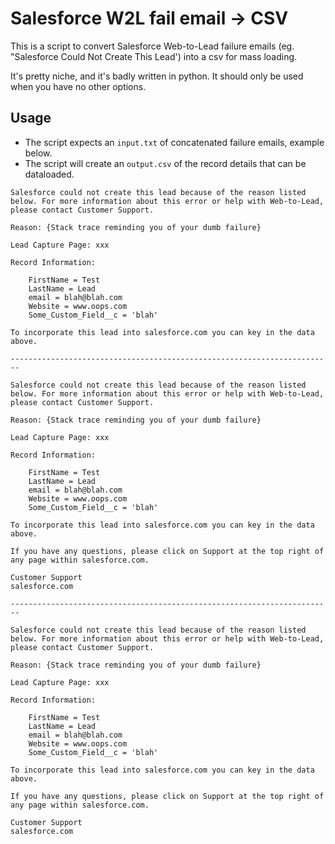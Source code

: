 # Salesforce W2L fail email -> CSV

This is a script to convert Salesforce Web-to-Lead failure emails (eg. "Salesforce Could Not Create This Lead') into a csv for mass loading.

It's pretty niche, and it's badly written in python. It should only be used when you have no other options.

## Usage

* The script expects an `input.txt` of concatenated failure emails, example below.
* The script will create an `output.csv` of the record details that can be dataloaded.

```
Salesforce could not create this lead because of the reason listed below. For more information about this error or help with Web-to-Lead, please contact Customer Support.

Reason: {Stack trace reminding you of your dumb failure}

Lead Capture Page: xxx

Record Information:

    FirstName = Test
    LastName = Lead 
    email = blah@blah.com
    Website = www.oops.com
    Some_Custom_Field__c = 'blah'

To incorporate this lead into salesforce.com you can key in the data above.

------------------------------------------------------------------------

Salesforce could not create this lead because of the reason listed below. For more information about this error or help with Web-to-Lead, please contact Customer Support.

Reason: {Stack trace reminding you of your dumb failure}

Lead Capture Page: xxx

Record Information:

    FirstName = Test
    LastName = Lead 
    email = blah@blah.com
    Website = www.oops.com
    Some_Custom_Field__c = 'blah'

To incorporate this lead into salesforce.com you can key in the data above.

If you have any questions, please click on Support at the top right of any page within salesforce.com.

Customer Support
salesforce.com

------------------------------------------------------------------------

Salesforce could not create this lead because of the reason listed below. For more information about this error or help with Web-to-Lead, please contact Customer Support.

Reason: {Stack trace reminding you of your dumb failure}

Lead Capture Page: xxx

Record Information:

    FirstName = Test
    LastName = Lead 
    email = blah@blah.com
    Website = www.oops.com
    Some_Custom_Field__c = 'blah'

To incorporate this lead into salesforce.com you can key in the data above.

If you have any questions, please click on Support at the top right of any page within salesforce.com.

Customer Support
salesforce.com
